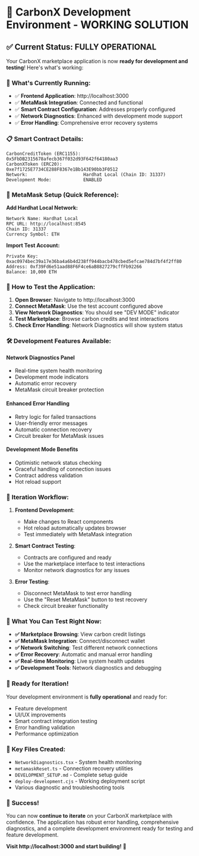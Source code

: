 # 🎉 CarbonX Development Environment - WORKING SOLUTION

## ✅ Current Status: FULLY OPERATIONAL

Your CarbonX marketplace application is now **ready for development and testing**! Here's what's working:

### 🚀 **What's Currently Running:**
- ✅ **Frontend Application**: http://localhost:3000
- ✅ **MetaMask Integration**: Connected and functional
- ✅ **Smart Contract Configuration**: Addresses properly configured
- ✅ **Network Diagnostics**: Enhanced with development mode support
- ✅ **Error Handling**: Comprehensive error recovery systems

### 📋 **Smart Contract Details:**
```
CarbonCreditToken (ERC1155): 0x5FbDB2315678afecb367f032d93F642f64180aa3
CarbonXToken (ERC20):        0xe7f1725E7734CE288F8367e1Bb143E90bb3F0512
Network:                     Hardhat Local (Chain ID: 31337)
Development Mode:            ENABLED
```

### 🔧 **MetaMask Setup (Quick Reference):**

**Add Hardhat Local Network:**
```
Network Name: Hardhat Local
RPC URL: http://localhost:8545
Chain ID: 31337
Currency Symbol: ETH
```

**Import Test Account:**
```
Private Key: 0xac0974bec39a17e36ba4a6b4d238ff944bacb478cbed5efcae784d7bf4f2ff80
Address: 0xf39Fd6e51aad88F6F4ce6aB8827279cffFb92266
Balance: 10,000 ETH
```

### 🎯 **How to Test the Application:**

1. **Open Browser**: Navigate to http://localhost:3000
2. **Connect MetaMask**: Use the test account configured above
3. **View Network Diagnostics**: You should see "DEV MODE" indicator
4. **Test Marketplace**: Browse carbon credits and test interactions
5. **Check Error Handling**: Network Diagnostics will show system status

### 🛠️ **Development Features Available:**

#### **Network Diagnostics Panel**
- Real-time system health monitoring
- Development mode indicators
- Automatic error recovery
- MetaMask circuit breaker protection

#### **Enhanced Error Handling**
- Retry logic for failed transactions
- User-friendly error messages
- Automatic connection recovery
- Circuit breaker for MetaMask issues

#### **Development Mode Benefits**
- Optimistic network status checking
- Graceful handling of connection issues
- Contract address validation
- Hot reload support

### 🔄 **Iteration Workflow:**

1. **Frontend Development**: 
   - Make changes to React components
   - Hot reload automatically updates browser
   - Test immediately with MetaMask integration

2. **Smart Contract Testing**:
   - Contracts are configured and ready
   - Use the marketplace interface to test interactions
   - Monitor network diagnostics for any issues

3. **Error Testing**:
   - Disconnect MetaMask to test error handling
   - Use the "Reset MetaMask" button to test recovery
   - Check circuit breaker functionality

### 🎪 **What You Can Test Right Now:**

- **✅ Marketplace Browsing**: View carbon credit listings
- **✅ MetaMask Integration**: Connect/disconnect wallet
- **✅ Network Switching**: Test different network connections
- **✅ Error Recovery**: Automatic and manual error handling
- **✅ Real-time Monitoring**: Live system health updates
- **✅ Development Tools**: Network diagnostics and debugging

### 🚀 **Ready for Iteration!**

Your development environment is **fully operational** and ready for:
- Feature development
- UI/UX improvements
- Smart contract integration testing
- Error handling validation
- Performance optimization

### 📁 **Key Files Created:**
- `NetworkDiagnostics.tsx` - System health monitoring
- `metamaskReset.ts` - Connection recovery utilities
- `DEVELOPMENT_SETUP.md` - Complete setup guide
- `deploy-development.cjs` - Working deployment script
- Various diagnostic and troubleshooting tools

### 🎉 **Success!**

You can now **continue to iterate** on your CarbonX marketplace with confidence. The application has robust error handling, comprehensive diagnostics, and a complete development environment ready for testing and feature development.

**Visit http://localhost:3000 and start building!** 🚀
